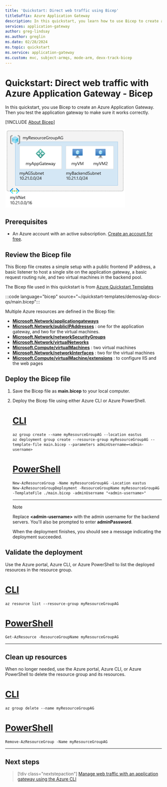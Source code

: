 ```yaml
---
title: 'Quickstart: Direct web traffic using Bicep'
titleSuffix: Azure Application Gateway
description: In this quickstart, you learn how to use Bicep to create an Azure Application Gateway that directs web traffic to virtual machines in a backend pool.
services: application-gateway
author: greg-lindsay
ms.author: greglin
ms.date: 02/28/2024
ms.topic: quickstart
ms.service: application-gateway
ms.custom: mvc, subject-armqs, mode-arm, devx-track-bicep
---
```


# Quickstart: Direct web traffic with Azure Application Gateway - Bicep

In this quickstart, you use Bicep to create an Azure Application Gateway. Then you test the application gateway to make sure it works correctly.

[!INCLUDE [About Bicep](../../includes/resource-manager-quickstart-bicep-introduction.md)]

![Conceptual diagram of the quickstart setup.](./media/quick-create-portal/application-gateway-qs-resources.png)

## Prerequisites

- An Azure account with an active subscription. [Create an account for free](https://azure.microsoft.com/free/?WT.mc_id=A261C142F).

## Review the Bicep file

This Bicep file creates a simple setup with a public frontend IP address, a basic listener to host a single site on the application gateway, a basic request routing rule, and two virtual machines in the backend pool.

The Bicep file used in this quickstart is from [Azure Quickstart Templates](https://azure.microsoft.com/resources/templates/ag-docs-qs/)

:::code language="bicep" source="~/quickstart-templates/demos/ag-docs-qs/main.bicep":::

Multiple Azure resources are defined in the Bicep file:

- [**Microsoft.Network/applicationgateways**](/azure/templates/microsoft.network/applicationgateways)
- [**Microsoft.Network/publicIPAddresses**](/azure/templates/microsoft.network/publicipaddresses) : one for the application gateway, and two for the virtual machines.
- [**Microsoft.Network/networkSecurityGroups**](/azure/templates/microsoft.network/networksecuritygroups)
- [**Microsoft.Network/virtualNetworks**](/azure/templates/microsoft.network/virtualnetworks)
- [**Microsoft.Compute/virtualMachines**](/azure/templates/microsoft.compute/virtualmachines) : two virtual machines
- [**Microsoft.Network/networkInterfaces**](/azure/templates/microsoft.network/networkinterfaces) : two for the virtual machines
- [**Microsoft.Compute/virtualMachine/extensions**](/azure/templates/microsoft.compute/virtualmachines/extensions) : to configure IIS and the web pages

## Deploy the Bicep file

1. Save the Bicep file as **main.bicep** to your local computer.
1. Deploy the Bicep file using either Azure CLI or Azure PowerShell.

    # [CLI](#tab/CLI)

    ```azurecli
    az group create --name myResourceGroupAG --location eastus
    az deployment group create --resource-group myResourceGroupAG --template-file main.bicep --parameters adminUsername=<admin-username>
    ```

    # [PowerShell](#tab/PowerShell)

    ```azurepowershell
    New-AzResourceGroup -Name myResourceGroupAG -Location eastus
    New-AzResourceGroupDeployment -ResourceGroupName myResourceGroupAG -TemplateFile ./main.bicep -adminUsername "<admin-username>"
    ```

    ---

    > [!NOTE]
    > Replace **\<admin-username\>** with the admin username for the backend servers. You'll also be prompted to enter **adminPassword**.

    When the deployment finishes, you should see a message indicating the deployment succeeded.

## Validate the deployment

Use the Azure portal, Azure CLI, or Azure PowerShell to list the deployed resources in the resource group.

# [CLI](#tab/CLI)

```azurecli-interactive
az resource list --resource-group myResourceGroupAG
```

# [PowerShell](#tab/PowerShell)

```azurepowershell-interactive
Get-AzResource -ResourceGroupName myResourceGroupAG
```

---

## Clean up resources

When no longer needed, use the Azure portal, Azure CLI, or Azure PowerShell to delete the resource group and its resources.

# [CLI](#tab/CLI)

```azurecli-interactive
az group delete --name myResourceGroupAG
```

# [PowerShell](#tab/PowerShell)

```azurepowershell-interactive
Remove-AzResourceGroup -Name myResourceGroupAG
```

---

## Next steps

> [!div class="nextstepaction"]
> [Manage web traffic with an application gateway using the Azure CLI](./tutorial-manage-web-traffic-cli.md)

